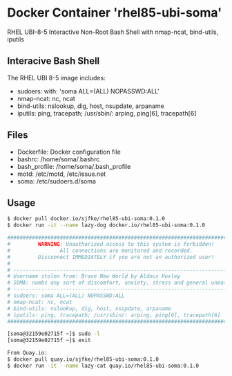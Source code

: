 # Docker Container 'rhel85-ubi-soma'

RHEL UBI-8-5 Interactive Non-Root Bash Shell with nmap-ncat, bind-utils, iputils

## Interacive Bash Shell

The RHEL UBI 8-5 image includes:
* sudoers: with: 'soma ALL=(ALL) NOPASSWD:ALL'
* nmap-ncat: nc, ncat
* bind-utils: nslookup, dig, host, nsupdate, arpaname
* iputils: ping, tracepath; /usr/sbin/: arping, ping[6], tracepath[6]

## Files

* Dockerfile: Docker configuration file
* bashrc: /home/soma/.bashrc
* bash_profile: /home/soma/.bash_profile
* motd: /etc/motd, /etc/issue.net
* soma: /etc/sudoers.d/soma

## Usage

```bash
$ docker pull docker.io/sjfke/rhel85-ubi-soma:0.1.0
$ docker run -it --name lazy-dog docker.io/rhel85-ubi-soma:0.1.0

##############################################################################
#         WARNING: Unauthorized access to this system is forbidden!          #
#                All connections are monitored and recorded.                 #
#         Disconnect IMMEDIATELY if you are not an authorized user!          #
#                                                                            #
# -------------------------------------------------------------------------- #
# Username stolen from: Brave New World by Aldous Huxley                     #
# SOMA: numbs any sort of discomfort, anxiety, stress and general uneasiness #
# -------------------------------------------------------------------------- #
# sudoers: soma ALL=(ALL) NOPASSWD:ALL                                       #
# nmap-ncat: nc, ncat                                                        #
# bind-utils: nslookup, dig, host, nsupdate, arpaname                        #
# iputils: ping, tracepath; /usr/sbin/: arping, ping[6], tracepath[6]        #
##############################################################################

[soma@32159e02715f ~]$ sudo -l
[soma@32159e02715f ~]$ exit

From Quay.io:
$ docker pull quay.io/sjfke/rhel85-ubi-soma:0.1.0
$ docker run -it --name lazy-cat quay.io/rhel85-ubi-soma:0.1.0
```